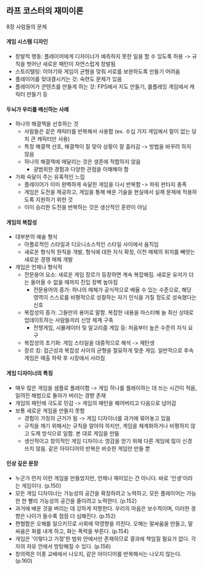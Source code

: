 ## 라프 코스터의 재미이론

8장 사람들의 문제

#### 게임 시스템 디자인

- 창발적 행동: 플레이어에게 디자이너가 예측하지 못한 일을 할 수 있도록 허용 -> 규칙을 벗어난 새로운 패턴이 자연스럽게 창발됨
- 스토리텔링: 이야기와 게임이 균형을 맞춰 서로를 보완하도록 만들기 어려움
- 플레이어를 맞대결시키는 것: 숙련도 문제가 있음
- 플레이어가 콘텐츠를 만들게 하는 것: FPS에서 지도 만들기, 롤플레잉 게임에서 캐릭터 만들기 등

#### 두뇌가 우리를 배신하는 사례

- 하나의 해결책을 선호하는 것
  - 사람들은 같은 캐릭터를 반복해서 사용함 (ex. 수십 가지 게임에서 말이 없는 덩치 큰 캐릭터만 사용)
  - 특정 해결책 선호, 해결책이 잘 맞아 상황이 잘 흘러감 -> 방법을 바꾸려 하지 않음
  - 하나의 해결책에 매달리는 것은 생존에 적합하지 않음
    - 광범위한 경험과 다양한 관점을 이해해야 함
- 가짜 숙달이 주는 유혹적인 느낌
  - 플레이어가 이미 완벽하게 숙달한 게임을 다시 반복함 -> 파워 판타지 충족
  - 게임은 도전을 제공하고, 게임을 통해 배운 기술을 현실에서 실제 문제에 적용하도록 지원하기 위한 것
  - 이미 승리한 도전을 반복하는 것은 생산적인 훈련이 아님

#### 게임의 복잡성

- 대부분의 예술 형식
  - 아폴로적인 스타일과 디오니소스적인 스타일 사이에서 움직임
  - 새로운 형식적 원칙을 개발, 형식에 대한 지식 확정, 이전 매체의 위치를 빼앗는 새로운 경쟁 매체 개발
- 게임은 언제나 형식적
  - 전문용어 요소: 새로운 게임 장르가 등장하면 계속 복잡해짐. 새로운 유저가 더는 들어올 수 없을 때까지 진입 장벽 높아짐
    - 전문용어의 증가: 하나의 매체가 공식적으로 배울 수 있는 수준으로, 해당 영역이 스스로를 비평적으로 성찰하는 자기 인식을 가질 정도로 성숙했다는 신호
  - 복잡성의 증가: 그들만의 용어로 말함. 복잡한 내용을 마스터해 늘 최신 상태로 업데이트하는 사람들끼리 신앙 체계 구축
    - 전쟁게임, 시뮬레이터 및 알고리즘 게임 등: 처음부터 높은 수준의 지식 요구
  - 복잡성의 초기화: 게임 스타일을 대중적으로 해석 -> 재탄생
  - 장르 킹: 접근성과 복잡성 사이의 균형을 절묘하게 맞춘 게임. 일반적으로 후속 게임은 매출 하락 후 시장에서 사라짐
 
#### 게임 디자이너의 특징

- 매우 많은 게임을 샘플로 플레이함 -> 게임 하나를 플레이하는 데 쓰는 시간이 적음, 알려진 해법으로 돌아가 버리는 경향 존재
- 게임의 패턴에 극도로 민감 -> 게임의 패턴을 꿰어버리고 다음으로 넘어감
- 보통 새로운 게임을 만들지 못함
  - 경험이 가정의 근거가 됨 -> 게임 디자이너를 과거에 묶어놓고 있음
  - 규칙을 깨기 위해서는 규칙을 알아야 하지만, 게임을 체계화하거나 비평하지 않고 도제 방식으로 일함. 본 대로 게임을 만듦
  - 생산적이고 창의적인 게임 디자이너: 영감을 얻기 위해 다른 게임에 많이 신경 쓰지 않음. 같은 아이디어의 반복은 비슷한 게임만 만들 뿐

#### 인상 깊은 문장

- 누군가 먼저 이런 게임을 만들었지만, 언제나 재미있는 건 아니다. 바로 '인생'이라는 게임이다. (p.150)
- 모든 게임 디자이너는 가능성의 공간을 확장하려고 노력하고, 모든 플레이어는 가능한 한 빨리 가능성의 공간을 줄이려고 노력한다. (p.152)
- 과거에 배운 것을 버리는 데 강하게 저항한다. 우리의 마음은 보수적이며, 이러한 경향은 나이가 들수록 점점 더 심해진다. (p.152)
- 편협함은 오해를 일으키므로 사회에 악영향을 끼친다. 오해는 말싸움을 만들고, 말싸움은 화를 내게 하고, 화는 폭력을 부른다. (p.154)
- 게임은 '이렇다고 가정'한 범위 안에서만 존재하므로 결과에 책임질 필요가 없다. 각자의 자유 안에서 방탕해질 수 있다. (p.156)
- 창의력은 이종 교배에서 나오지, 같은 아이디어를 반복해서는 나오지 않는다. (p.160)
